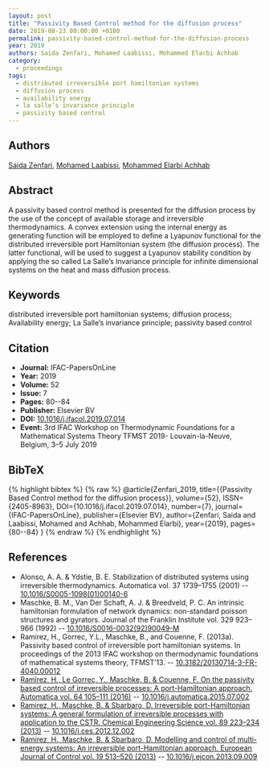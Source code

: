 ```yaml
---
layout: post
title: "Passivity Based Control method for the diffusion process"
date: 2019-08-23 00:00:00 +0100
permalink: passivity-based-control-method-for-the-diffusion-process
year: 2019
authors: Saida Zenfari, Mohamed Laabissi, Mohammed Elarbi Achhab
category:
  - proceedings
tags:
  - distributed irreversible port hamiltonian systems
  - diffusion process
  - availability energy
  - la salle’s invariance principle
  - passivity based control
---
```

 
## Authors
[Saida Zenfari](authors/saida_zenfari), [Mohamed Laabissi](authors/mohamed_laabissi), [Mohammed Elarbi Achhab](authors/mohammed_elarbi_achhab)
 
## Abstract
A passivity based control method is presented for the diffusion process by the use of the concept of available storage and irreversible thermodynamics. A convex extension using the internal energy as generating function will be employed to define a Lyapunov functional for the distributed irreversible port Hamiltonian system (the diffusion process). The latter functional, will be used to suggest a Lyapunov stability condition by applying the so called La Salle’s Invariance principle for infinite dimensional systems on the heat and mass diffusion process.
 
## Keywords
distributed irreversible port hamiltonian systems; diffusion process; Availability energy; La Salle’s invariance principle; passivity based control
 
## Citation
- **Journal:** IFAC-PapersOnLine
- **Year:** 2019
- **Volume:** 52
- **Issue:** 7
- **Pages:** 80--84
- **Publisher:** Elsevier BV
- **DOI:** [10.1016/j.ifacol.2019.07.014](https://doi.org/10.1016/j.ifacol.2019.07.014)
- **Event:** 3rd IFAC Workshop on Thermodynamic Foundations for a Mathematical Systems Theory TFMST 2019- Louvain-la-Neuve, Belgium, 3–5 July 2019
 
## BibTeX
{% highlight bibtex %}
{% raw %}
@article{Zenfari_2019,
  title={{Passivity Based Control method for the diffusion process}},
  volume={52},
  ISSN={2405-8963},
  DOI={10.1016/j.ifacol.2019.07.014},
  number={7},
  journal={IFAC-PapersOnLine},
  publisher={Elsevier BV},
  author={Zenfari, Saida and Laabissi, Mohamed and Achhab, Mohammed Elarbi},
  year={2019},
  pages={80--84}
}
{% endraw %}
{% endhighlight %}
 
## References
- Alonso, A. A. & Ydstie, B. E. Stabilization of distributed systems using irreversible thermodynamics. Automatica vol. 37 1739–1755 (2001) -- [10.1016/S0005-1098(01)00140-6](https://doi.org/10.1016/S0005-1098(01)00140-6)
- Maschke, B. M., Van Der Schaft, A. J. & Breedveld, P. C. An intrinsic hamiltonian formulation of network dynamics: non-standard poisson structures and gyrators. Journal of the Franklin Institute vol. 329 923–966 (1992) -- [10.1016/S0016-0032(92)90049-M](https://doi.org/10.1016/S0016-0032(92)90049-M)
- Ramirez, H., Gorrec, Y.L., Maschke, B., and Couenne, F. (2013a). Passivity based control of irreversible port hamiltonian systems. In proceedings of the 2013 IFAC workshop on thermodynamic foundations of mathematical systems theory, TFMST’13. -- [10.3182/20130714-3-FR-4040.00012](https://doi.org/10.3182/20130714-3-FR-4040.00012)
- [Ramírez, H., Le Gorrec, Y., Maschke, B. & Couenne, F. On the passivity based control of irreversible processes: A port-Hamiltonian approach. Automatica vol. 64 105–111 (2016)](on-the-passivity-based-control-of-irreversible-processes-a-port-hamiltonian-approach) -- [10.1016/j.automatica.2015.07.002](https://doi.org/10.1016/j.automatica.2015.07.002)
- [Ramirez, H., Maschke, B. & Sbarbaro, D. Irreversible port-Hamiltonian systems: A general formulation of irreversible processes with application to the CSTR. Chemical Engineering Science vol. 89 223–234 (2013)](irreversible-port-hamiltonian-systems-a-general-formulation-of-irreversible-processes-with-application-to-the-cstr) -- [10.1016/j.ces.2012.12.002](https://doi.org/10.1016/j.ces.2012.12.002)
- [Ramirez, H., Maschke, B. & Sbarbaro, D. Modelling and control of multi-energy systems: An irreversible port-Hamiltonian approach. European Journal of Control vol. 19 513–520 (2013)](modelling-and-control-of-multi-energy-systems-an-irreversible-port-hamiltonian-approach) -- [10.1016/j.ejcon.2013.09.009](https://doi.org/10.1016/j.ejcon.2013.09.009)

